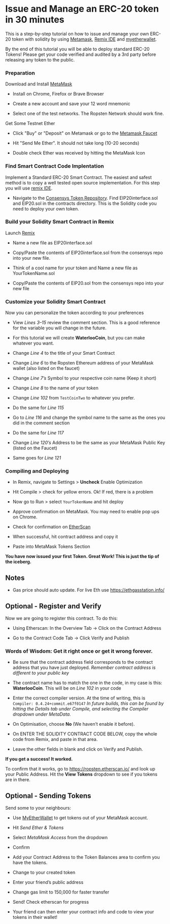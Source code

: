 # Issue and Manage an ERC-20 token in 30 minutes

This is a step-by-step tutorial on how to issue and manage your own ERC-20 token with solidity by using [Metamask](www.metamask.com), [Remix IDE](www.remix.ethereum.org) and [myetherwallet](www.myetherwallet.com). 

By the end of this tutorial you will be able to deploy standard ERC-20 Tokens! Please get your code verified and audited by a 3rd party before releasing any token to the public. 

### Preparation

Download and Install [MetaMask](https://metamask.io)

  - Install on Chrome, Firefox or Brave Browser
  
  - Create a new account and save your 12 word mnemonic
  
  - Select one of the test networks. The Ropsten Network should work fine. 
 
Get Some Testnet Ether

  - Click "Buy" or "Deposit" on Metamask or go to the [Metamask Faucet](https://faucet.metamask.io/)
  
  - Hit "Send Me Ether". It should not take long (10-20 seconds)
  
  - Double check Ether was received by hitting the MetaMask Icon
  
  
### Find Smart Contract Code Implentation

Implement a Standard ERC-20 Smart Contract. The easiest and safest method is to copy a well tested open source implementation. For this step you will use [remix IDE](www.remix.ethereum.org). 

  - Navigate to the [Consensys Token Repository](https://github.com/ConsenSys/Tokens). Find EIP20interface.sol and EIP20.sol in the contracts directory. This is the Solidity code you need to deploy your own token. 
  
### Build your Solidity Smart Contract in Remix
Launch [Remix](http://remix.ethereum.org)
  
  - Name a new file as EIP20interface.sol
  
  - Copy/Paste the contents of EIP20interface.sol from the consensys repo into your new file.
  
  - Think of a cool name for your token and Name a new file as YourTokenName.sol
  
  - Copy/Paste the contents of EIP20.sol from the consensys repo into your new file
  
### Customize your Solidity Smart Contract
Now you can personalize the token according to your preferences

  - View *Lines 3–15* review the comment section. This is a good reference for the variable you will change in the future.
  
  - For this tutorial we will create **WaterlooCoin**, but you can make whatever you want.
  
  - Change *Line 4* to the title of your Smart Contract
  
  - Change *Line 6* to the Ropsten Ethereum address of your MetaMask wallet (also listed on the faucet)
  
  - Change *Line 7’s* Symbol to your respective coin name (Keep it short)
  
  - Change *Line 8* to the name of your token
  
  - Change *Line 102* from ```TestCoinTwo``` to whatever you prefer.
  
  - Do the same for *Line 115*
  
  - Go to *Line 116* and change the symbol name to the same as the ones you did in the comment section
  
  - Do the same for *Line 117*
  
  - Change *Line 120’s* Address to be the same as your MetaMask Public Key (listed on the Faucet)
  
  - Same goes for *Line 121*

### Compiling and Deploying
  -	In Remix, navigate to Settings > **Uncheck** Enable Optimization
  
  - Hit Compile > check for yellow errors. Ok! If red, there is a problem
  
  - Now go to Run > select ```YourTokenName``` and hit deploy
  
  - Approve confirmation on MetaMask. You may need to enable pop ups on Chrome.
  
  - Check for confirmation on [EtherScan](https://ropsten.etherscan.io/)
  
  - When successful, hit contract address and copy it
  
  - Paste into MetaMask Tokens Section

**You have now issued your first Token. Great Work! This is just the tip of the iceberg.**

## Notes

  - Gas price should auto update. For live Eth use https://ethgasstation.info/ 

## Optional - Register and Verify

Now we are going to register this contract. To do this:

  - Using Etherscan: In the Overview Tab → Click on the Contract Address
  
  - Go to the Contract Code Tab → Click Verify and Publish

### Words of Wisdom: Get it right once or get it wrong forever.

  - Be sure that the contract address field corresponds to the contract address that you have just deployed. 
    *Remember contract address is different to your public key*
    
  - The contract name has to match the one in the code, in my case is this: **WaterlooCoin**. This will be on *Line 102* in     your code
  
  - Enter the correct compiler version. At the time of writing, this is ```Compiler: 0.4.24+commit.e67f0147```
  *In future builds, this can be found by hitting the Details tab under Compile, and selecting the Compiler dropdown under      MetaData.*
  
  - On Optimisation, choose **No** (We haven’t enable it before).
  
  - On ENTER THE SOLIDITY CONTRACT CODE BELOW, copy the whole code from Remix, and paste in that area.
  
  - Leave the other fields in blank and click on Verify and Publish.
  
**If you get a success! It worked.**

To confirm that it works, go to https://ropsten.etherscan.io/ and look up your Public Address. Hit the **View Tokens** dropdown to see if you tokens are in there.

## Optional - Sending Tokens

Send some to your neighbours:
  
  - Use [MyEtherWallet](https://www.myetherwallet.com/) to get tokens out of your MetaMask account.
  
  - Hit *Send Ether & Tokens*
  
  - Select *MetaMask Access* from the dropdown
  
  - Confirm
  
  - Add your Contract Address to the Token Balances area to confirm you have the tokens.
  
  -	Change to your created token
  
  -	Enter your friend’s public address
  
  -	Change gas limit to 150,000 for faster transfer
  
  -	Send! Check etherscan for progress
  
  -	Your friend can then enter your contract info and code to view your tokens in their wallet!
